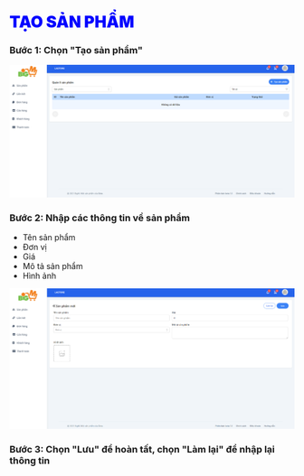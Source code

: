 # <span style="color: blue; font-weight:900;"> TẠO SẢN PHẨM</span>

### **Bước 1: Chọn "Tạo sản phẩm"** 

![](../images/Product/create.png)
### **Bước 2: Nhập các thông tin về sản phẩm**

- Tên sản phẩm
- Đơn vị
- Giá
- Mô tả sản phẩm
- Hình ảnh

![](../images/Product/create2.png)

### **Bước 3: Chọn "Lưu" để hoàn tất, chọn "Làm lại" để nhập lại thông tin**
